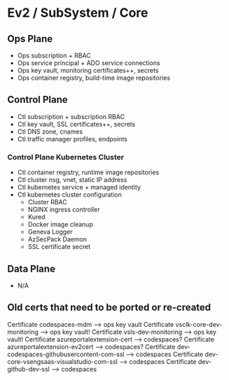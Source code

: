 # Ev2 / SubSystem / Core

## Ops Plane

- Ops subscription + RBAC
- Ops service principal + ADO service connections
- Ops key vault, monitoring certificates++, secrets
- Ops container registry, build-time image repositories

## Control Plane

- Ctl subscription + subscription RBAC
- Ctl key vault, SSL certificates++, secrets
- Ctl DNS zone, cnames
- Ctl traffic manager profiles, endpoints

### Control Plane Kubernetes Cluster

- Ctl container registry, runtime image repositories
- Ctl cluster nsg, vnet, static IP address
- Ctl kubernetes service + managed identity
- Ctl kubernetes cluster configuration
  - Cluster RBAC
  - NGINX ingress controller
  - Kured
  - Docker image cleanup
  - Geneva Logger
  - AzSecPack Daemon
  - SSL certificate secret

## Data Plane

- N/A

## Old certs that need to be ported or re-created

Certificate codespaces-mdm --> ops key vault
Certificate vsclk-core-dev-monitoring --> ops key vault!
Certificate vsls-dev-monitoring --> ops key vault!
Certificate azureportalextension-cert --> codespaces?
Certificate azureportalextension-ev2cert --> codespaces?
Certificate dev-codespaces-githubusercontent-com-ssl --> codespaces
Certificate dev-core-vsengsaas-visualstudio-com-ssl --> codespaces
Certificate dev-github-dev-ssl --> codespaces
